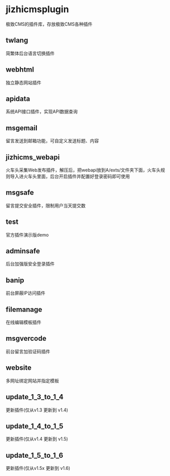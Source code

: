 # jizhicmsplugin
极致CMS的插件库，存放极致CMS各种插件
## twlang   
简繁体后台语言切换插件 
## webhtml   
独立静态网站插件  
## apidata   
系统API接口插件，实现API数据查询  
## msgemail   
留言发送到邮箱功能，可自定义发送标题、内容
## jizhicms_webapi   
火车头采集Web发布插件，解压后，把webapi放到A/exts/文件夹下面，火车头规则导入进火车头里面，后台开启插件并配置好登录密码即可使用     
## msgsafe  
留言提交安全插件，限制用户当天提交数      
## test  
官方插件演示版demo    
## adminsafe   
后台加强版安全登录插件    
## banip   
前台屏蔽IP访问插件   
## filemanage   
在线编辑模板插件   
## msgvercode   
前台留言加验证码插件      
## website   
多网址绑定网站并指定模板   
## update_1_3_to_1_4   
更新插件(仅从v1.3 更新到 v1.4) 
## update_1_4_to_1_5   
更新插件(仅从v1.4 更新到 v1.5)  
## update_1_5_to_1_6   
更新插件(仅从v1.5x 更新到 v1.6)
